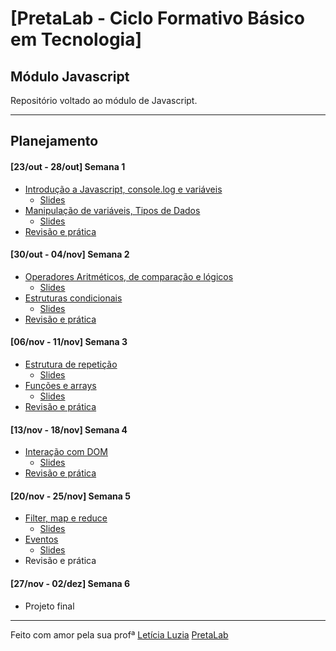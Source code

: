 # [PretaLab - Ciclo Formativo Básico em Tecnologia]
## Módulo Javascript

Repositório voltado ao módulo de Javascript.

---
## Planejamento 
#### [23/out - 28/out] Semana 1 
- [Introdução a Javascript, console.log e variáveis](/semana01/aula01/)
    - [Slides](https://www.canva.com/design/DAFyMRMyIVo/0_URHpGDlPC5CTNSuOnJsg/view?utm_content=DAFyMRMyIVo&utm_campaign=designshare&utm_medium=link&utm_source=editor)
- [Manipulação de variáveis, Tipos de Dados](/semana01/aula02/)
    - [Slides](https://www.canva.com/design/DAFyXgYlRXc/VR70HoJZh4-DICtrnfoiSw/view?utm_content=DAFyXgYlRXc&utm_campaign=designshare&utm_medium=link&utm_source=editor)
- [Revisão e prática](/semana01/aula03/)

#### [30/out - 04/nov] Semana 2
- [Operadores Aritméticos, de comparação e lógicos](/semana02/aula04/)
    - [Slides](https://www.canva.com/design/DAFy20BoMGg/FTH7JNVxS6boB0XBJbTjXA/view?utm_content=DAFy20BoMGg&utm_campaign=designshare&utm_medium=link&utm_source=editor)
- [Estruturas condicionais](/semana02/aula05/)
    - [Slides](https://www.canva.com/design/DAFzI0DIJoI/pYu4Nys08MPvBJO-lS2SsQ/view?utm_content=DAFzI0DIJoI&utm_campaign=designshare&utm_medium=link&utm_source=editor)
- [Revisão e prática](/semana02/aula06/)

#### [06/nov - 11/nov] Semana 3
- [Estrutura de repetição](/semana03/aula07/)
    - [Slides](https://www.canva.com/design/DAFzfJmJrmU/cG5G2UW69H7BLL88Tg-lJA/view?utm_content=DAFzfJmJrmU&utm_campaign=designshare&utm_medium=link&utm_source=editor)
- [Funções e arrays](/semana03/aula08/)
    - [Slides](https://www.canva.com/design/DAFzqvxERsM/CfdtM3IS5fZ9lyeOg81o4A/view?utm_content=DAFzqvxERsM&utm_campaign=designshare&utm_medium=link&utm_source=editor)
- [Revisão e prática](/semana03/aula09/)

#### [13/nov - 18/nov] Semana 4
- [Interação com DOM](/semana04/aula10/)
    - [Slides](https://www.canva.com/design/DAF0KeFUlKM/5ky8WNE2BCHiwpwTCx87PA/view?utm_content=DAF0KeFUlKM&utm_campaign=designshare&utm_medium=link&utm_source=editor)
- [Revisão e prática](/semana04/aula12/)

#### [20/nov - 25/nov] Semana 5
- [Filter, map e reduce](/semana05/aula13/)
    - [Slides](https://www.canva.com/design/DAF0VpzhD8g/7EL5O3tESUJumu01jpJfsQ/view?utm_content=DAF0VpzhD8g&utm_campaign=designshare&utm_medium=link&utm_source=editor)
- [Eventos](/semana05/aula14/)
    - [Slides](https://www.canva.com/design/DAF1BEpkKCU/B5BiLp4n-sSxvamWgOE4ug/view?utm_content=DAF1BEpkKCU&utm_campaign=designshare&utm_medium=link&utm_source=editor)
- Revisão e prática

#### [27/nov - 02/dez] Semana 6
- Projeto final

---
Feito com amor pela sua profª [Letícia Luzia](https://www.linkedin.com/in/leticialuzia/)
[PretaLab](https://www.pretalab.com/)